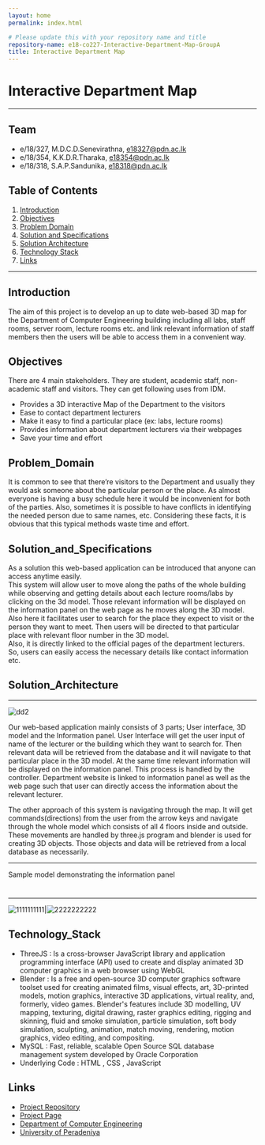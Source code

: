 ```yaml
---
layout: home
permalink: index.html

# Please update this with your repository name and title
repository-name: e18-co227-Interactive-Department-Map-GroupA
title: Interactive Department Map 
---
```


[comment]: # "This is the standard layout for the project, but you can clean this and use your own template"

# Interactive Department Map

---

## Team
-  e/18/327, M.D.C.D.Senevirathna, [e18327@pdn.ac.lk](mailto:name@email.com)
-  e/18/354, K.K.D.R.Tharaka, [e18354@pdn.ac.lk](mailto:name@email.com)
-  e/18/318, S.A.P.Sandunika, [e18318@pdn.ac.lk](mailto:name@email.com)

## Table of Contents
1. [Introduction](#introduction)
2. [Objectives](#objectives)
3. [Problem Domain](#problem_domain)
4. [Solution and Specifications](#solution_and_specifications)
5. [Solution Architecture](#solution_architecture)
6. [Technology Stack](#technology_stack)
7. [Links](#links)

---

## Introduction

 The aim of this project is to develop an up to date web-based 3D map for the Department of Computer Engineering building including all labs, staff rooms, server room, lecture rooms etc. and link relevant information of staff members then the users will be able to access them in a convenient way.

## Objectives

There are 4 main stakeholders. They are student, academic staff, non-academic staff and visitors. They can get following uses from IDM.
* Provides a 3D interactive Map of the Department to the visitors 
* Ease to contact department lecturers 
* Make it easy to find a particular place (ex: labs, lecture rooms)
* Provides information about department lecturers via their webpages 
* Save your time and effort

## Problem_Domain
It is common to see that there’re visitors to the Department and usually they would ask someone about the particular person or the place. As almost everyone is having a busy schedule here it would be inconvenient for both of the parties.
Also, sometimes it is possible to have conflicts in identifying the needed person due to same names, etc. Considering these facts, it is obvious that this typical methods waste time and effort.

## Solution_and_Specifications
As a solution this web-based application can be introduced that anyone can access anytime easily.  
This system will allow user to move along the paths of the whole building while observing and getting details about each lecture rooms/labs by clicking on the 3d model. Those relevant information will be displayed on the information panel on the web page as he moves along the 3D model.
Also here it facilitates user to search for the place they expect to visit or the person they want to meet. Then users will be directed to that particular place with relevant floor number in the 3D model.  
Also, it is directly linked to the official pages of the department lecturers. So, users can easily access the necessary details like contact information etc.  


## Solution_Architecture
---
![dd2](https://user-images.githubusercontent.com/73444543/172698244-b0fe3424-ce60-44d2-90ca-218b9667cc60.png)

Our web-based application mainly consists of 3 parts; User interface, 3D model and the Information panel. 
User Interface will get the user input of name of the lecturer or the building which they want to search for. Then relevant data will be retrieved from the database and it will navigate to that particular place in the 3D model. At the same time relevant information will be displayed on the information panel. This process is handled by the controller. Department website is linked to information panel as well as the web page such that user can directly access the information about the relevant lecturer.

The other approach of this system is navigating through the map. It will get commands(directions) from the user from the arrow keys and navigate through the whole model which consists of all 4 floors inside and outside. These movements are handled by three.js program and blender is used for creating 3D objects. Those objects and data will be retrieved from a local database as necessarily.

---
Sample model demonstrating the information panel
#

---
![1111111111](https://user-images.githubusercontent.com/73444543/172698738-858c8617-8f72-4593-9682-ed8edef4b286.png)|![2222222222](https://user-images.githubusercontent.com/73444543/172698754-77f91daa-7202-4b99-9b5c-5d3ac02360ee.png)

## Technology_Stack

* ThreeJS : Is a cross-browser JavaScript library and application programming interface (API) used to create and display animated 3D computer graphics in a web browser using WebGL
* Blender : Is a free and open-source 3D computer graphics software toolset used for creating animated films, visual effects, art, 3D-printed models, motion graphics, interactive 3D applications, virtual reality, and, formerly, video games. Blender's features include 3D modelling, UV mapping, texturing, digital drawing, raster graphics editing, rigging and skinning, fluid and smoke simulation, particle simulation, soft body simulation, sculpting, animation, match moving, rendering, motion graphics, video editing, and compositing.
* MySQL : Fast, reliable, scalable Open Source SQL database management system developed by Oracle Corporation
* Underlying Code : HTML , CSS , JavaScript


## Links

- [Project Repository](https://github.com/cepdnaclk/e18-co227-Interactive-Department-Map-GroupA.git)
- [Project Page](https://cepdnaclk.github.io/e18-co227-Interactive-Department-Map-GroupA)
- [Department of Computer Engineering](http://www.ce.pdn.ac.lk/)
- [University of Peradeniya](https://eng.pdn.ac.lk/)


[//]: # (Please refer this to learn more about Markdown syntax)
[//]: # (https://github.com/adam-p/markdown-here/wiki/Markdown-Cheatsheet)
